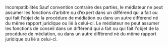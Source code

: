 Incompatibilités
Sauf convention contraire des parties, le médiateur ne peut assumer les fonctions d’arbitre
ou d’expert dans un différend qui a fait ou qui fait l’objet de la procédure de médiation ou
dans un autre différend né du même rapport juridique ou lié à celui-ci.
Le médiateur ne peut assumer les fonctions de conseil dans un différend qui a fait ou qui
fait l'objet de la procédure de médiation, ou dans un autre différend né du même rapport
juridique ou lié à celui-ci.